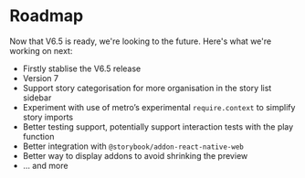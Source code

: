 # Roadmap

Now that V6.5 is ready, we're looking to the future. Here's what we're working on next:

- Firstly stablise the V6.5 release
- Version 7
- Support story categorisation for more organisation in the story list sidebar
- Experiment with use of metro’s experimental `require.context` to simplify story imports
- Better testing support, potentially support interaction tests with the play function
- Better integration with `@storybook/addon-react-native-web`
- Better way to display addons to avoid shrinking the preview
- … and more
